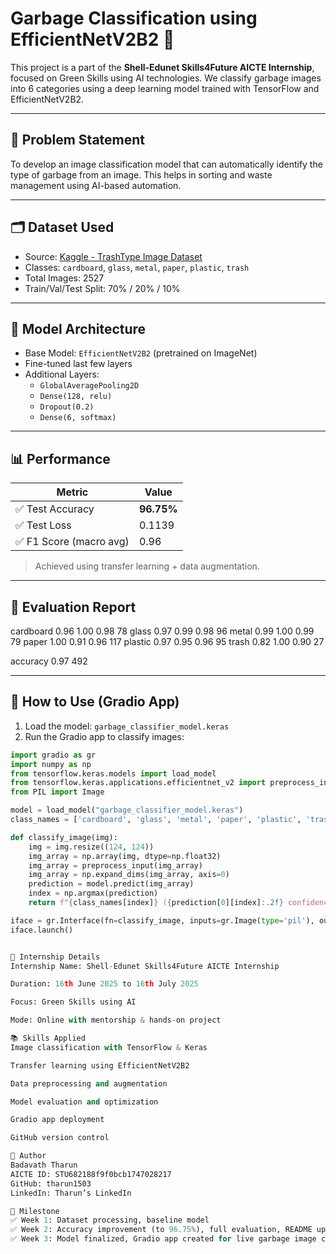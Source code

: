 # Garbage Classification using EfficientNetV2B2  🚀

This project is a part of the **Shell-Edunet Skills4Future AICTE Internship**, focused on Green Skills using AI technologies. We classify garbage images into 6 categories using a deep learning model trained with TensorFlow and EfficientNetV2B2.

---

## 📌 Problem Statement

To develop an image classification model that can automatically identify the type of garbage from an image. This helps in sorting and waste management using AI-based automation.

---

## 🗂️ Dataset Used

- Source: [Kaggle - TrashType Image Dataset](https://www.kaggle.com/datasets/farzadnekouei/trash-type-image-dataset)
- Classes: `cardboard`, `glass`, `metal`, `paper`, `plastic`, `trash`
- Total Images: 2527
- Train/Val/Test Split: 70% / 20% / 10%

---

## 🧠 Model Architecture

- Base Model: `EfficientNetV2B2` (pretrained on ImageNet)
- Fine-tuned last few layers
- Additional Layers:
  - `GlobalAveragePooling2D`
  - `Dense(128, relu)`
  - `Dropout(0.2)`
  - `Dense(6, softmax)`

---

## 📊 Performance

| Metric      | Value    |
|-------------|----------|
| ✅ Test Accuracy | **96.75%** |
| ✅ Test Loss     | 0.1139 |
| ✅ F1 Score (macro avg) | 0.96 |

> Achieved using transfer learning + data augmentation.

---

## 🧪 Evaluation Report



cardboard 0.96 1.00 0.98 78
glass 0.97 0.99 0.98 96
metal 0.99 1.00 0.99 79
paper 1.00 0.91 0.96 117
plastic 0.97 0.95 0.96 95
trash 0.82 1.00 0.90 27



accuracy                           0.97       492



---

## 🚀 How to Use (Gradio App)

1. Load the model: `garbage_classifier_model.keras`
2. Run the Gradio app to classify images:
```python
import gradio as gr
import numpy as np
from tensorflow.keras.models import load_model
from tensorflow.keras.applications.efficientnet_v2 import preprocess_input
from PIL import Image

model = load_model("garbage_classifier_model.keras")
class_names = ['cardboard', 'glass', 'metal', 'paper', 'plastic', 'trash']

def classify_image(img):
    img = img.resize((124, 124))
    img_array = np.array(img, dtype=np.float32)
    img_array = preprocess_input(img_array)
    img_array = np.expand_dims(img_array, axis=0)
    prediction = model.predict(img_array)
    index = np.argmax(prediction)
    return f"{class_names[index]} ({prediction[0][index]:.2f} confidence)"

iface = gr.Interface(fn=classify_image, inputs=gr.Image(type='pil'), outputs="text")
iface.launch()


📅 Internship Details
Internship Name: Shell-Edunet Skills4Future AICTE Internship

Duration: 16th June 2025 to 16th July 2025

Focus: Green Skills using AI

Mode: Online with mentorship & hands-on project

📚 Skills Applied
Image classification with TensorFlow & Keras

Transfer learning using EfficientNetV2B2

Data preprocessing and augmentation

Model evaluation and optimization

Gradio app deployment

GitHub version control

📌 Author
Badavath Tharun
AICTE ID: STU682188f9f0bcb1747028217
GitHub: tharun1503
LinkedIn: Tharun’s LinkedIn

🏁 Milestone
✅ Week 1: Dataset processing, baseline model
✅ Week 2: Accuracy improvement (to 96.75%), full evaluation, README update
✅ Week 3: Model finalized, Gradio app created for live garbage image classification, confusion matrix and classification report generated, project files prepared for submission and GitHub upload.

